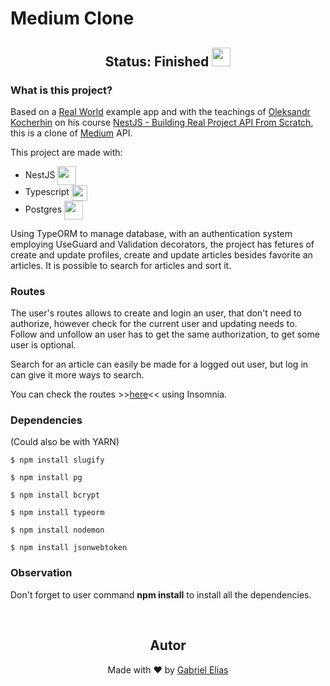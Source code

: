 <h1>Medium Clone</h1>

<h2 style="text-align:center;">Status: Finished <img style="width: 30px; text-align:center;" src="https://cdn-icons-png.flaticon.com/512/391/391175.png?w=740&t=st=1670186499~exp=1670187099~hmac=ca0fe32f8d625eab349ff161386cbc9ca5948d8b85d4a9f6ac728bbadd43ec71"/></h2>

<h3>What is this project?</h3>
<p>Based on a <a target="_blank" href="https://github.com/gothinkster/realworld">Real World</a> example app and with the teachings of <a target="_blank" href="https://www.udemy.com/user/ejiqpep/">Oleksandr Kocherhin</a> on his course <a target="_blank" href="https://www.udemy.com/course/nestjs-building-real-project-api-from-scratch/">NestJS - Building Real Project API From Scratch</a>, this is a clone of <a target="_blank" href="https://medium.com">Medium</a> API.</p>

<p>This project are made with: 
  <ul>
    <li>NestJS <img style="width: 30px;" align="center" src="https://cdn.jsdelivr.net/gh/devicons/devicon/icons/nestjs/nestjs-plain.svg"/></li>
    <li>Typescript <img style="width: 25px;" align="center" src="https://cdn.jsdelivr.net/gh/devicons/devicon/icons/typescript/typescript-plain.svg"/></li>
    <li>Postgres <img style="width: 30px;" align="center" src="https://cdn.jsdelivr.net/gh/devicons/devicon/icons/postgresql/postgresql-plain.svg"/></li>
  </ul>
</p>
  
<p>Using TypeORM to manage database, with an authentication system employing UseGuard and Validation decorators, the project has fetures of create and update profiles, create and update articles besides favorite an articles. It is possible to search for articles and sort it.</p>
  
<h3>Routes</h3>
<p>The user's routes allows to create and login an user, that don't need to authorize, however check for the current user and updating needs to. Follow and unfollow an user has to get the same authorization, to get some user is optional.</p>
<p>Search for an article can easily be made for a logged out user, but log in can give it more ways to search.</p>
<p>You can check the routes >><a target="_blank" href="insomnia/mediumclone-api-routes.json">here</a><< using Insomnia.</p>

<h3>Dependencies</h3>
 (Could also be with YARN)
    
    $ npm install slugify

    $ npm install pg

    $ npm install bcrypt

    $ npm install typeorm

    $ npm install nodemon

    $ npm install jsonwebtoken
    
<h3>Observation</h3>
<p>Don't forget to user command <b>npm install</b> to install all the dependencies.</p>
  <br>

<h2 align='center'>Autor</h2>
<div align='center'>
  Made with ❤️ by <a href= "https://github.com/hwg-elias">Gabriel Elias</a>
</div>